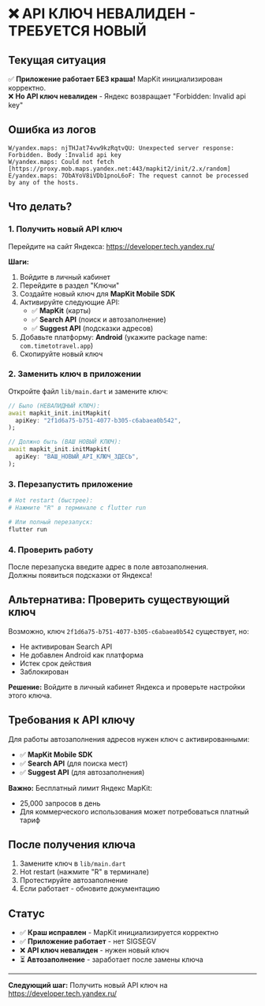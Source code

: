 # ❌ API КЛЮЧ НЕВАЛИДЕН - ТРЕБУЕТСЯ НОВЫЙ

## Текущая ситуация
✅ **Приложение работает БЕЗ краша!** MapKit инициализирован корректно.  
❌ **Но API ключ невалиден** - Яндекс возвращает "Forbidden: Invalid api key"

## Ошибка из логов
```
W/yandex.maps: njTHJat74vw9kzRqtvQU: Unexpected server response: Forbidden. Body :Invalid api key
W/yandex.maps: Could not fetch [https://proxy.mob.maps.yandex.net:443/mapkit2/init/2.x/random]
E/yandex.maps: 7ObAYoV8iVDb1pnoL6oF: The request cannot be processed by any of the hosts.
```

## Что делать?

### 1. Получить новый API ключ

Перейдите на сайт Яндекса:
https://developer.tech.yandex.ru/

**Шаги:**
1. Войдите в личный кабинет
2. Перейдите в раздел "Ключи"
3. Создайте новый ключ для **MapKit Mobile SDK**
4. Активируйте следующие API:
   - ✅ **MapKit** (карты)
   - ✅ **Search API** (поиск и автозаполнение)
   - ✅ **Suggest API** (подсказки адресов)
5. Добавьте платформу: **Android** (укажите package name: `com.timetotravel.app`)
6. Скопируйте новый ключ

### 2. Заменить ключ в приложении

Откройте файл `lib/main.dart` и замените ключ:

```dart
// Было (НЕВАЛИДНЫЙ КЛЮЧ):
await mapkit_init.initMapkit(
  apiKey: "2f1d6a75-b751-4077-b305-c6abaea0b542",
);

// Должно быть (ВАШ НОВЫЙ КЛЮЧ):
await mapkit_init.initMapkit(
  apiKey: "ВАШ_НОВЫЙ_API_КЛЮЧ_ЗДЕСЬ",
);
```

### 3. Перезапустить приложение

```bash
# Hot restart (быстрее):
# Нажмите "R" в терминале с flutter run

# Или полный перезапуск:
flutter run
```

### 4. Проверить работу

После перезапуска введите адрес в поле автозаполнения.  
Должны появиться подсказки от Яндекса!

## Альтернатива: Проверить существующий ключ

Возможно, ключ `2f1d6a75-b751-4077-b305-c6abaea0b542` существует, но:
- Не активирован Search API
- Не добавлен Android как платформа
- Истек срок действия
- Заблокирован

**Решение:** Войдите в личный кабинет Яндекса и проверьте настройки этого ключа.

## Требования к API ключу

Для работы автозаполнения адресов нужен ключ с активированными:
- ✅ **MapKit Mobile SDK**
- ✅ **Search API** (для поиска мест)
- ✅ **Suggest API** (для автозаполнения)

**Важно:** Бесплатный лимит Яндекс MapKit:
- 25,000 запросов в день
- Для коммерческого использования может потребоваться платный тариф

## После получения ключа

1. Замените ключ в `lib/main.dart`
2. Hot restart (нажмите "R" в терминале)
3. Протестируйте автозаполнение
4. Если работает - обновите документацию

## Статус

- ✅ **Краш исправлен** - MapKit инициализируется корректно
- ✅ **Приложение работает** - нет SIGSEGV
- ❌ **API ключ невалиден** - нужен новый ключ
- ⏳ **Автозаполнение** - заработает после замены ключа

---

**Следующий шаг:** Получить новый API ключ на https://developer.tech.yandex.ru/
